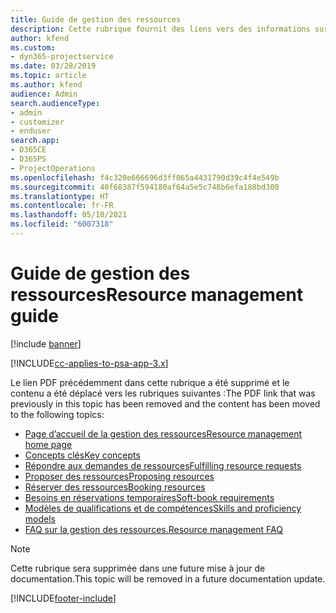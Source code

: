```yaml
---
title: Guide de gestion des ressources
description: Cette rubrique fournit des liens vers des informations sur la gestion des ressources dans Project Service Automation
author: kfend
ms.custom:
- dyn365-projectservice
ms.date: 03/28/2019
ms.topic: article
ms.author: kfend
audience: Admin
search.audienceType:
- admin
- customizer
- enduser
search.app:
- D365CE
- D365PS
- ProjectOperations
ms.openlocfilehash: f4c320e666696d3ff065a4431790d39c4f4e549b
ms.sourcegitcommit: 40f68387f594180af64a5e5c748b6efa188bd300
ms.translationtype: HT
ms.contentlocale: fr-FR
ms.lasthandoff: 05/10/2021
ms.locfileid: "6007318"
---
```

# <a name="resource-management-guide"></a><span data-ttu-id="372f1-103">Guide de gestion des ressources</span><span class="sxs-lookup"><span data-stu-id="372f1-103">Resource management guide</span></span>

[!include [banner](../../includes/psa-now-project-operations.md)]

[!INCLUDE[cc-applies-to-psa-app-3.x](../../includes/cc-applies-to-psa-app-3x.md)]

<span data-ttu-id="372f1-104">Le lien PDF précédemment dans cette rubrique a été supprimé et le contenu a été déplacé vers les rubriques suivantes :</span><span class="sxs-lookup"><span data-stu-id="372f1-104">The PDF link that was previously in this topic has been removed and the content has been moved to the following topics:</span></span>

- [<span data-ttu-id="372f1-105">Page d’accueil de la gestion des ressources</span><span class="sxs-lookup"><span data-stu-id="372f1-105">Resource management home page</span></span>](../resource-management-home-page.md)
- [<span data-ttu-id="372f1-106">Concepts clés</span><span class="sxs-lookup"><span data-stu-id="372f1-106">Key concepts</span></span>](../reports-key-concepts.md)
- [<span data-ttu-id="372f1-107">Répondre aux demandes de ressources</span><span class="sxs-lookup"><span data-stu-id="372f1-107">Fulfilling resource requests</span></span>](../resource-management-fulfill-requests.md)
- [<span data-ttu-id="372f1-108">Proposer des ressources</span><span class="sxs-lookup"><span data-stu-id="372f1-108">Proposing resources</span></span>](../resource-management-propose-resources.md)
- [<span data-ttu-id="372f1-109">Réserver des ressources</span><span class="sxs-lookup"><span data-stu-id="372f1-109">Booking resources</span></span>](../resource-management-book-resources-scheduleboard.md)
- [<span data-ttu-id="372f1-110">Besoins en réservations temporaires</span><span class="sxs-lookup"><span data-stu-id="372f1-110">Soft-book requirements</span></span>](../resource-management-softbook-requirements.md)
- [<span data-ttu-id="372f1-111">Modèles de qualifications et de compétences</span><span class="sxs-lookup"><span data-stu-id="372f1-111">Skills and proficiency models</span></span>](../resource-management-skills-proficiency.md)
- [<span data-ttu-id="372f1-112">FAQ sur la gestion des ressources.</span><span class="sxs-lookup"><span data-stu-id="372f1-112">Resource management FAQ</span></span>](../resource-management-faq.md)

> [!NOTE]
> <span data-ttu-id="372f1-113">Cette rubrique sera supprimée dans une future mise à jour de documentation.</span><span class="sxs-lookup"><span data-stu-id="372f1-113">This topic will be removed in a future documentation update.</span></span> 


[!INCLUDE[footer-include](../../includes/footer-banner.md)]